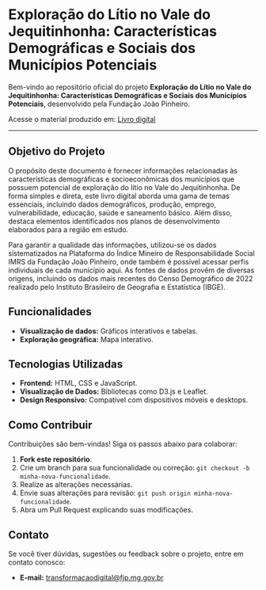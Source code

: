 # Exploração do Lítio no Vale do Jequitinhonha: Características Demográficas e Sociais dos Municípios Potenciais

Bem-vindo ao repositório oficial do projeto **Exploração do Lítio no Vale do Jequitinhonha: Características Demográficas e Sociais dos Municípios Potenciais**, desenvolvido pela Fundação João Pinheiro. 

Acesse o material produzido em: [Livro digital](https://fundacaojoaopinheiro.github.io/litio/)

---

## Objetivo do Projeto

O propósito deste documento é fornecer informações relacionadas às características demográficas e socioeconômicas dos municípios que possuem potencial de exploração do lítio no Vale do Jequitinhonha. De forma simples e direta, este livro digital aborda uma gama de temas essenciais, incluindo dados demográficos, produção, emprego, vulnerabilidade, educação, saúde e saneamento básico. Além disso, destaca elementos identificados nos planos de desenvolvimento elaborados para a região em estudo.

Para garantir a qualidade das informações, utilizou-se os dados sistematizados na Plataforma do Índice Mineiro de Responsabilidade Social IMRS da Fundação João Pinheiro, onde também é possível acessar perfis individuais de cada município aqui. As fontes de dados provêm de diversas origens, incluindo os dados mais recentes do Censo Demográfico de 2022 realizado pelo Instituto Brasileiro de Geografia e Estatística (IBGE).

## Funcionalidades

- **Visualização de dados:** Gráficos interativos e tabelas.
- **Exploração geográfica:** Mapa interativo.

## Tecnologias Utilizadas

- **Frontend:** HTML, CSS e JavaScript.
- **Visualização de Dados:** Bibliotecas como D3.js e Leaflet.
- **Design Responsivo:** Compatível com dispositivos móveis e desktops.

## Como Contribuir

Contribuições são bem-vindas! Siga os passos abaixo para colaborar:

1. **Fork este repositório**.
2. Crie um branch para sua funcionalidade ou correção: `git checkout -b minha-nova-funcionalidade`.
3. Realize as alterações necessárias.
4. Envie suas alterações para revisão: `git push origin minha-nova-funcionalidade`.
5. Abra um Pull Request explicando suas modificações.

## Contato

Se você tiver dúvidas, sugestões ou feedback sobre o projeto, entre em contato conosco:

- **E-mail:** transformacaodigital@fjp.mg.gov.br
